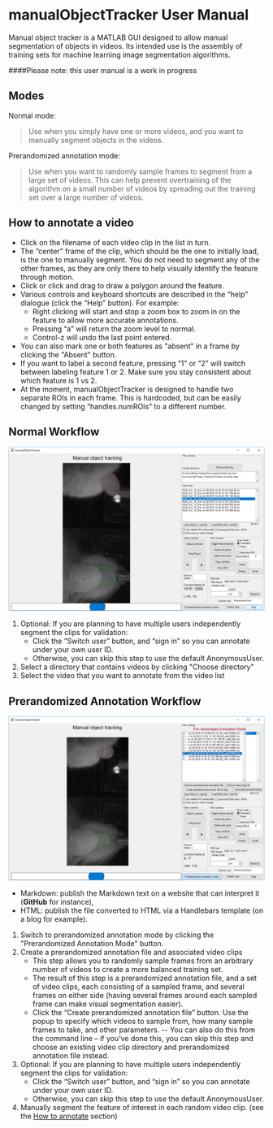 # manualObjectTracker User Manual
Manual object tracker is a MATLAB GUI designed to allow manual segmentation of objects in videos. Its intended use is the assembly of training sets for machine learning image segmentation algorithms.

####Please note: this user manual is a work in progress

## Modes
Normal mode:
>Use when you simply have one or more videos, and you want to manually segment objects in the videos.

Prerandomized annotation mode:

> Use when you want to randomly sample frames to segment from a large set of videos. This can help prevent overtraining of the algorithm on a small number of videos by spreading out the training set over a large number of videos.

## How to annotate a video
- Click on the filename of each video clip in the list in turn.
- The “center” frame of the clip, which should be the one to initially load, is the one to manually segment. You do not need to segment any of the other frames, as they are only there to help visually identify the feature through motion.
- Click or click and drag to draw a polygon around the feature.
- Various controls and keyboard shortcuts are described in the “help” dialogue (click the “Help” button). For example:
  - Right clicking will start and stop a zoom box to zoom in on the feature to allow more accurate annotations.
  - Pressing “a” will return the zoom level to normal.
  - Control-z will undo the last point entered.
- You can also mark one or both features as "absent" in a frame by clicking the "Absent" button.
- If you want to label a second feature, pressing “1” or “2” will switch between labeling feature 1 or 2. Make sure you stay consistent about which feature is 1 vs 2.
- At the moment, manualObjectTracker is designed to handle two separate ROIs in each frame. This is hardcoded, but can be easily changed by setting “handles.numROIs” to a different number.

## Normal Workflow
![Normal mode screenshot](NormalMode.png)
1.	Optional: If you are planning to have multiple users independently segment the clips for validation:
    - Click the “Switch user” button, and “sign in” so you can annotate under your own user ID.
    - Otherwise, you can skip this step to use the default AnonymousUser.
2. Select a directory that contains videos by clicking "Choose directory"
3. Select the video that you want to annotate from the video list


## Prerandomized Annotation Workflow
![Prerandomized annotation mode screenshot](PrerandomizedMode.png)
- Markdown: publish the Markdown text on a website that can interpret it (**GitHub** for instance),
- HTML: publish the file converted to HTML via a Handlebars template (on a blog for example).

1. Switch to prerandomized annotation mode by clicking the "Prerandomized Annotation Mode" button.
2. Create a prerandomized annotation file and associated video clips
    - This step allows you to randomly sample frames from an arbitrary number of videos to create a more balanced training set.
    -	The result of this step is a prerandomized annotation file, and a set of video clips, each consisting of a sampled frame, and several frames on either side (having several frames around each sampled frame can make visual segmentation easier).
    -	Click the “Create prerandomized annotation file” button. Use the popup to specify which videos to sample from, how many sample frames to take, and other parameters.
--	You can also do this from the command line – if you’ve done this, you can skip this step and choose an existing video clip directory and prerandomized annotation file instead.
3.	Optional: If you are planning to have multiple users independently segment the clips for validation:
    - Click the “Switch user” button, and “sign in” so you can annotate under your own user ID.
    - Otherwise, you can skip this step to use the default AnonymousUser.
4.	Manually segment the feature of interest in each random video clip. (see the [How to annotate](#How-to-annotate-a-video) section)
